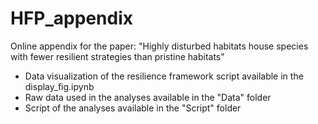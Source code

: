 # HFP_appendix
Online appendix for the paper: "Highly disturbed habitats house species with fewer resilient strategies than pristine habitats"

- Data visualization of the resilience framework script available in the display_fig.ipynb
- Raw data used in the analyses available in the "Data" folder
- Script of the analyses available in the "Script" folder
